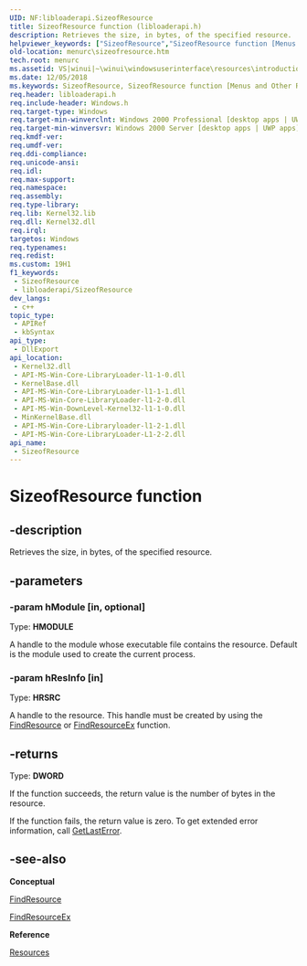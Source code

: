 ```yaml
---
UID: NF:libloaderapi.SizeofResource
title: SizeofResource function (libloaderapi.h)
description: Retrieves the size, in bytes, of the specified resource.
helpviewer_keywords: ["SizeofResource","SizeofResource function [Menus and Other Resources]","_win32_SizeofResource","_win32_sizeofresource_cpp","libloaderapi/SizeofResource","menurc.sizeofresource","winui._win32_sizeofresource"]
old-location: menurc\sizeofresource.htm
tech.root: menurc
ms.assetid: VS|winui|~\winui\windowsuserinterface\resources\introductiontoresources\resourcereference\resourcefunctions\sizeofresource.htm
ms.date: 12/05/2018
ms.keywords: SizeofResource, SizeofResource function [Menus and Other Resources], _win32_SizeofResource, _win32_sizeofresource_cpp, libloaderapi/SizeofResource, menurc.sizeofresource, winui._win32_sizeofresource
req.header: libloaderapi.h
req.include-header: Windows.h
req.target-type: Windows
req.target-min-winverclnt: Windows 2000 Professional [desktop apps | UWP apps]
req.target-min-winversvr: Windows 2000 Server [desktop apps | UWP apps]
req.kmdf-ver: 
req.umdf-ver: 
req.ddi-compliance: 
req.unicode-ansi: 
req.idl: 
req.max-support: 
req.namespace: 
req.assembly: 
req.type-library: 
req.lib: Kernel32.lib
req.dll: Kernel32.dll
req.irql: 
targetos: Windows
req.typenames: 
req.redist: 
ms.custom: 19H1
f1_keywords:
 - SizeofResource
 - libloaderapi/SizeofResource
dev_langs:
 - c++
topic_type:
 - APIRef
 - kbSyntax
api_type:
 - DllExport
api_location:
 - Kernel32.dll
 - API-MS-Win-Core-LibraryLoader-l1-1-0.dll
 - KernelBase.dll
 - API-MS-Win-Core-LibraryLoader-l1-1-1.dll
 - API-MS-Win-Core-LibraryLoader-l1-2-0.dll
 - API-MS-Win-DownLevel-Kernel32-l1-1-0.dll
 - MinKernelBase.dll
 - API-MS-Win-Core-Libraryloader-l1-2-1.dll
 - API-MS-Win-Core-LibraryLoader-L1-2-2.dll
api_name:
 - SizeofResource
---
```


# SizeofResource function


## -description

Retrieves the size, in bytes, of the specified resource.

## -parameters

### -param hModule [in, optional]

Type: <b>HMODULE</b>

A handle to the module whose executable file contains the resource. Default is the module used to create the current process.

### -param hResInfo [in]

Type: <b>HRSRC</b>

A handle to the resource. This handle must be created by using the <a href="/windows/win32/api/winbase/nf-winbase-findresourcea">FindResource</a> or <a href="/windows/win32/api/winbase/nf-winbase-findresourceexa">FindResourceEx</a> function.

## -returns

Type: <b>DWORD</b>

If the function succeeds, the return value is the number of bytes in the resource.

If the function fails, the return value is zero. To get extended error information, call <a href="/windows/desktop/api/errhandlingapi/nf-errhandlingapi-getlasterror">GetLastError</a>.

## -see-also

<b>Conceptual</b>



<a href="/windows/win32/api/winbase/nf-winbase-findresourcea">FindResource</a>



<a href="/windows/win32/api/winbase/nf-winbase-findresourceexa">FindResourceEx</a>



<b>Reference</b>



<a href="https://msdn.microsoft.com/ff321356-c999-4021-a537-fbe863996e24">Resources</a>
